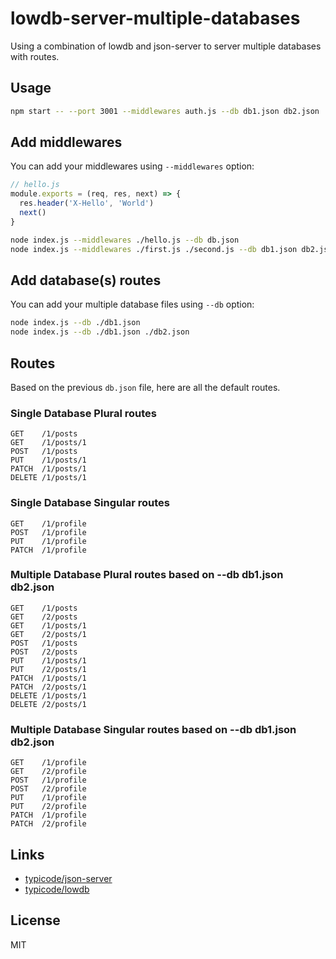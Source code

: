 # lowdb-server-multiple-databases

Using a combination of lowdb and json-server to server multiple databases with routes.

## Usage

```sh
npm start -- --port 3001 --middlewares auth.js --db db1.json db2.json
```

## Add middlewares

You can add your middlewares using `--middlewares` option:

```js
// hello.js
module.exports = (req, res, next) => {
  res.header('X-Hello', 'World')
  next()
}
```

```bash
node index.js --middlewares ./hello.js --db db.json
node index.js --middlewares ./first.js ./second.js --db db1.json db2.json
```

## Add database(s) routes

You can add your multiple database files using `--db` option:

```bash
node index.js --db ./db1.json
node index.js --db ./db1.json ./db2.json
```

## Routes

Based on the previous `db.json` file, here are all the default routes.

### Single Database Plural routes

```
GET    /1/posts
GET    /1/posts/1
POST   /1/posts
PUT    /1/posts/1
PATCH  /1/posts/1
DELETE /1/posts/1
```

### Single Database Singular routes

```
GET    /1/profile
POST   /1/profile
PUT    /1/profile
PATCH  /1/profile
```

### Multiple Database Plural routes based on --db db1.json db2.json

```
GET    /1/posts
GET    /2/posts
GET    /1/posts/1
GET    /2/posts/1
POST   /1/posts
POST   /2/posts
PUT    /1/posts/1
PUT    /2/posts/1
PATCH  /1/posts/1
PATCH  /2/posts/1
DELETE /1/posts/1
DELETE /2/posts/1
```

### Multiple Database Singular routes based on --db db1.json db2.json

```
GET    /1/profile
GET    /2/profile
POST   /1/profile
POST   /2/profile
PUT    /1/profile
PUT    /2/profile
PATCH  /1/profile
PATCH  /2/profile
```

## Links
- [typicode/json-server](https://github.com/typicode/json-server)
- [typicode/lowdb](https://github.com/typicode/lowdb)

## License
MIT